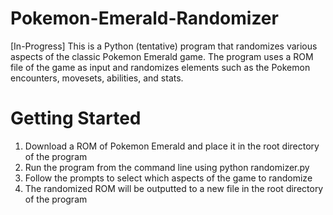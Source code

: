 # Pokemon-Emerald-Randomizer
[In-Progress]  This is a Python (tentative) program that randomizes various aspects of the classic Pokemon Emerald game. The program uses a ROM file of the game as input and randomizes elements such as the Pokemon encounters, movesets, abilities, and stats. 


# Getting Started
1. Download a ROM of Pokemon Emerald and place it in the root directory of the program
2. Run the program from the command line using python randomizer.py
3. Follow the prompts to select which aspects of the game to randomize
4. The randomized ROM will be outputted to a new file in the root directory of the program
